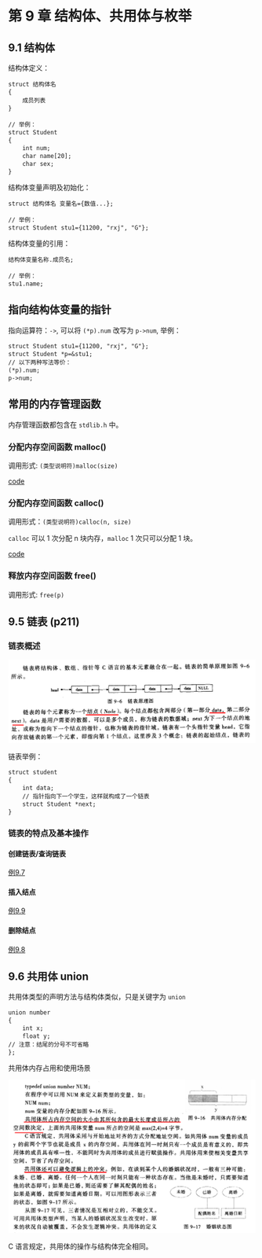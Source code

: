 # 第 9 章 结构体、共用体与枚举

## 9.1 结构体

结构体定义：

```
struct 结构体名
{
    成员列表
}

// 举例：
struct Student
{
    int num;
    char name[20];
    char sex;
}
```

结构体变量声明及初始化：

```
struct 结构体名 变量名={数值...};

// 举例：
struct Student stu1={11200, "rxj", "G"};
```

结构体变量的引用：

```
结构体变量名称.成员名;

// 举例：
stu1.name;
```

## 指向结构体变量的指针

指向运算符：`->`, 可以将 `(*p).num` 改写为 `p->num`, 举例：

```
struct Student stu1={11200, "rxj", "G"};
struct Student *p=&stu1;
// 以下两种写法等价：
(*p).num;
p->num;
```

## 常用的内存管理函数

内存管理函数都包含在 `stdlib.h` 中。

### 分配内存空间函数 malloc()

调用形式: `(类型说明符)malloc(size)`

[code](example.malloc.c)

### 分配内存空间函数 calloc()

调用形式：`(类型说明符)calloc(n, size)`

`calloc` 可以 1 次分配 n 块内存，`malloc` 1 次只可以分配 1 块。

[code](example.calloc.c)

### 释放内存空间函数 free()

调用形式: `free(p)`

## 9.5 链表 (p211)

### 链表概述

![linked list](chian.png)

链表举例：

```
struct student
{
    int data;
    // 指针指向下一个学生，这样就构成了一个链表
    struct Student *next;    
}
```

### 链表的特点及基本操作

#### 创建链表/查询链表

[例9.7](9.7.c)

#### 插入结点

[例9.9](9.9.c)

#### 删除结点

[例9.8](9.8.c)

## 9.6 共用体 union

共用体类型的声明方法与结构体类似，只是关键字为 `union`

```
union number
{
    int x;
    float y;
// 注意：结尾的分号不可省略
};
```

共用体内存占用和使用场景

![union](union.png)

C 语言规定，共用体的操作与结构体完全相同。

